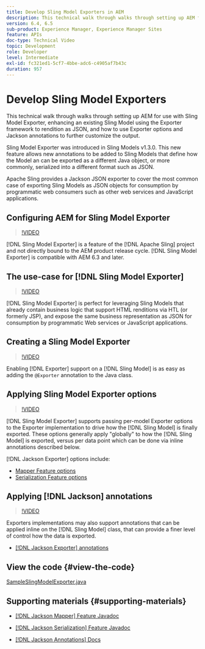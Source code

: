 ```yaml
---
title: Develop Sling Model Exporters in AEM
description: This technical walk through walks through setting up AEM for use with Sling Model Exporter, enhancing an existing Sling Model using the Exporter framework to rendition as JSON, and how to use Exporter options and Jackson annotations to further customize the output.
version: 6.4, 6.5
sub-product: Experience Manager, Experience Manager Sites
feature: APIs
doc-type: Technical Video
topic: Development
role: Developer
level: Intermediate
exl-id: fc321ed1-5cf7-4bbe-adc6-c4905af7b43c
duration: 957
---
```

# Develop Sling Model Exporters

This technical walk through walks through setting up AEM for use with Sling Model Exporter, enhancing an existing Sling Model using the Exporter framework to rendition as JSON, and how to use Exporter options and Jackson annotations to further customize the output.

Sling Model Exporter was introduced in Sling Models v1.3.0. This new feature allows new annotations to be added to Sling Models that define how the Model an can be exported as a different Java object, or more commonly, serialized into a different format such as JSON.

Apache Sling provides a Jackson JSON exporter to cover the most common case of exporting Sling Models as JSON objects for consumption by programmatic web consumers such as other web services and JavaScript applications.

## Configuring AEM for Sling Model Exporter

>[!VIDEO](https://video.tv.adobe.com/v/16862?quality=12&learn=on)

[!DNL Sling Model Exporter] is a feature of the [!DNL Apache Sling] project and not directly bound to the AEM product release cycle. [!DNL Sling Model Exporter] is compatible with AEM 6.3 and later.

## The use-case for [!DNL Sling Model Exporter]

>[!VIDEO](https://video.tv.adobe.com/v/16863?quality=12&learn=on)

[!DNL Sling Model Exporter] is perfect for leveraging Sling Models that already contain business logic that support HTML renditions via HTL (or formerly JSP), and expose the same business representation as JSON for consumption by programmatic Web services or JavaScript applications.

## Creating a Sling Model Exporter

>[!VIDEO](https://video.tv.adobe.com/v/16864?quality=12&learn=on)

Enabling [!DNL Exporter] support on a [!DNL Sling Model] is as easy as adding the `@Exporter` annotation to the Java class.

## Applying Sling Model Exporter options

>[!VIDEO](https://video.tv.adobe.com/v/16865?quality=12&learn=on)

[!DNL Sling Model Exporter] supports passing per-model Exporter options to the Exporter implementation to drive how the [!DNL Sling Model] is finally exported. These options generally apply "globally" to how the [!DNL Sling Model] is exported, versus per data point which can be done via inline annotations described below.

[!DNL Jackson Exporter] options include:

* [Mapper Feature options](https://static.javadoc.io/com.fasterxml.jackson.core/jackson-databind/2.8.5/com/fasterxml/jackson/databind/MapperFeature.html)
* [Serialization Feature options](https://static.javadoc.io/com.fasterxml.jackson.core/jackson-databind/2.8.5/com/fasterxml/jackson/databind/SerializationFeature.html)

## Applying [!DNL Jackson] annotations

>[!VIDEO](https://video.tv.adobe.com/v/16866?quality=12&learn=on)

Exporters implementations may also support annotations that can be applied inline on the [!DNL Sling Model] class, that can provide a finer level of control how the data is exported.

* [[!DNL Jackson Exporter] annotations](https://github.com/FasterXML/jackson-annotations/wiki/Jackson-Annotations)

## View the code {#view-the-code}

[SampleSlingModelExporter.java](https://github.com/Adobe-Consulting-Services/acs-aem-samples/blob/master/core/src/main/java/com/adobe/acs/samples/models/SampleSlingModelExporter.java) 

## Supporting materials {#supporting-materials}

* [[!DNL Jackson Mapper] Feature Javadoc](https://static.javadoc.io/com.fasterxml.jackson.core/jackson-databind/2.8.5/com/fasterxml/jackson/databind/MapperFeature.html)
* [[!DNL Jackson Serialization] Feature Javadoc](https://static.javadoc.io/com.fasterxml.jackson.core/jackson-databind/2.8.5/com/fasterxml/jackson/databind/SerializationFeature.html)  

* [[!DNL Jackson Annotations] Docs](https://github.com/FasterXML/jackson-annotations/wiki/Jackson-Annotations)
